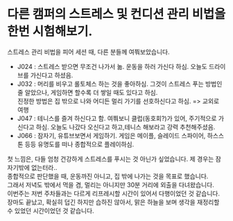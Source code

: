 # 다른 캠퍼의 스트레스 및 컨디션 관리 비법을 한번 시험해보기.

스트레스 관리 비법을 피어 세션 때, 다른 분들께 여쭤보았습니다.


- J024 : 스트레스 받으면 무조건 나가서 놂. 운동을 하러 가신다 하심. 오늘도 드라이브를 가신다고 하셨음.
- J032 : 머리를 비우고 롤토체스 하는 것을 좋아하심. 그것이 스트레스 푸는 방법인 줄 알았으나, 게임하면 할수록 더 쌓일 때도 있다고 하심.  
진정한 방법은 집 밖으로 나와 어디든 멀리 가기를 선호하신다고 하심. => 교외로 여행
- J047 : 테니스를 즐겨 하신다고 함. 여쭤보니 클럽(동호회?)가 있어, 주기적으로 가신다고 하심. 오늘도 나갔다 오신다고 하고,테니스 해보라고 강력 추천해주셨음.
- J066 : 잠자기, 유튜브보면서 게임하기. 게임은 메이플, 슬레이드 스파이어, 하스스톤 등등 유명도를 떠나 종합적으로 플레이하심.

  
첫 느낌은, 다들 엄청 건강하게 스트레스를 푸시는 것 아닌가 싶었습니다. 제 경우는 잠자기밖에 없는터라..  
종합적으로 판단했을 때, 운동까진 아니고, 집 밖에 나가는 것을 목표로 했습니다.  
그래서 저녁도 밖에서 먹을 겸, 멀리는 아니지만 30분 거리에 외출을 다녀왔습니다.  
이번주는 저번 주차들과는 다르게 리프레시할 시간이 있어서 다행이었던 것 같습니다.  
장마도 끝났고, 확실히 덥긴 하지만 습하진 않아서, 맑은 하늘을 보며 생각을 재정리할 수 있었던 시간이었던 것 같습니다.